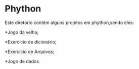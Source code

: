# Phython

Este diretório contém alguns projetos em phython,sendo eles:
 
 *Jogo da velha;
 
 
 
 *Exercício de dicionário;
 
 
 
 *Exercício de Arquivos;
 
 *Jogo de dados
